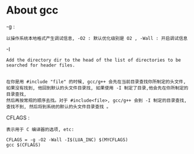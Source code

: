 # About gcc

-g :

```text
以操作系统本地格式产生调试信息, -O2 : 默认优化级别是 O2 , -Wall : 开启调试信息
```

-I

```text
Add the directory dir to the head of the list of directories to be
searched for header files.


在你是用 #include "file" 的时候, gcc/g++ 会先在当前目录查找你所制定的头文件,
如果没有找到, 他回到默认的头文件目录找, 如果使用 -I 制定了目录,他会先在你所制定的目录查找, 
然后再按常规的顺序去找。对于 #include<file>, gcc/g++ 会到 -I 制定的目录查找, 查找不到, 然后将到系统的默认的头文件目录查找 。
```

CFLAGS :

```text
表示用于 C 编译器的选项, etc:
```

```shell
CFLAGS = -g -O2 -Wall -I$(LUA_INC) $(MYCFLAGS)
gcc $(CFLAGS)
```
